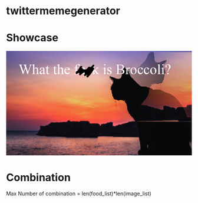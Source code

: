 # twittermemegenerator



# Showcase
![](FhnDxnhWYAwUrx-.png)

# Combination

Max Number of combination = len(food_list)*len(image_list)
